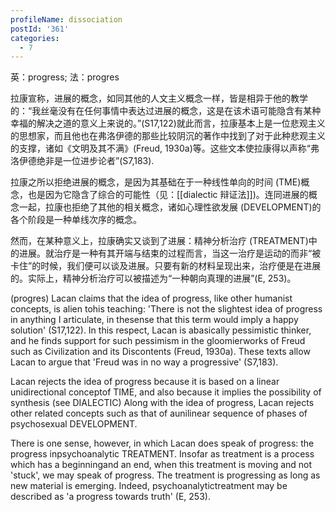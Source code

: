 ```yaml
---
profileName: dissociation
postId: '361'
categories:
  - 7
---
```

英：progress; 法：progres


拉康宣称，进展的概念，如同其他的人文主义概念一样，皆是相异于他的教学的：“我丝毫没有在任何事情中表达过进展的概念，这是在该术语可能隐含有某种幸福的解决之道的意义上来说的。”(S17,122)就此而言，拉康基本上是一位悲观主义的思想家，而且他也在弗洛伊德的那些比较阴沉的著作中找到了对于此种悲观主义的支撑，诸如《文明及其不满》(Freud, 1930a)等。这些文本使拉康得以声称“弗洛伊德绝非是一位进步论者”(S7,183).

拉康之所以拒绝进展的概念，是因为其基础在于一种线性单向的时间 (TME)概念，也是因为它隐含了综合的可能性（见：[[dialectic 辩证法]])。连同进展的概念一起，拉康也拒绝了其他的相关概念，诸如心理性欲发展 (DEVELOPMENT)的各个阶段是一种单线次序的概念。

然而，在某种意义上，拉康确实又谈到了进展：精神分析治疗 (TREATMENT)中的进展。就治疗是一种有其开端与结束的过程而言，当这一治疗是运动的而非“被卡住”的时候，我们便可以谈及进展。只要有新的材料呈现出来，治疗便是在进展的。实际上，精神分析治疗可以被描述为“一种朝向真理的进展”(E, 253)。


(progres) Lacan claims that the idea of progress, like other humanist concepts, is alien tohis teaching: 'There is not the slightest idea of progress in anything I articulate, in thesense that this term would imply a happy solution' (S17,122). In this respect, Lacan is abasically pessimistic thinker, and he finds support for such pessimism in the gloomierworks of Freud such as Civilization and its Discontents (Freud, 1930a). These texts allow Lacan to argue that 'Freud was in no way a progressive' (S7,183).

Lacan rejects the idea of progress because it is based on a linear unidirectional conceptof TIME, and also because it implies the possibility of synthesis (see DIALECTIC) Along with the idea of progress, Lacan rejects other related concepts such as that of aunilinear sequence of phases of psychosexual DEVELOPMENT.

There is one sense, however, in which Lacan does speak of progress: the progress inpsychoanalytic TREATMENT. Insofar as treatment is a process which has a beginningand an end, when this treatment is moving and not 'stuck', we may speak of progress. The treatment is progressing as long as new material is emerging. Indeed, psychoanalytictreatment may be described as 'a progress towards truth' (E, 253).

